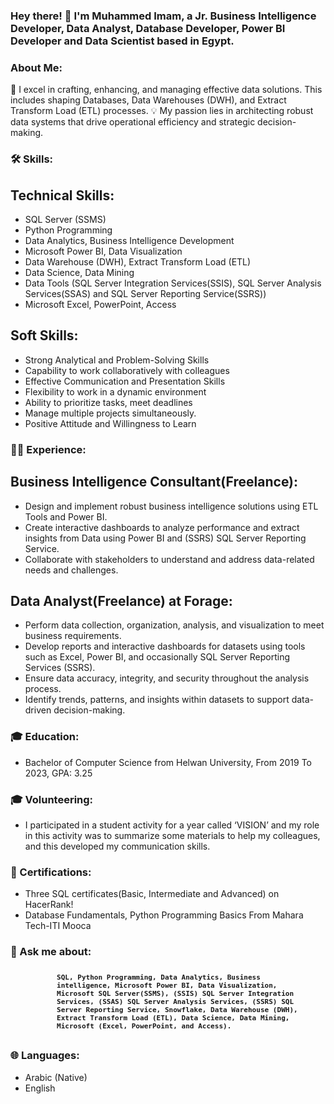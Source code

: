 ### Hey there! 👋 I'm Muhammed Imam, a Jr. Business Intelligence Developer, Data Analyst, Database Developer, Power BI Developer and Data Scientist based in Egypt.

### About Me:

🔭 I excel in crafting, enhancing, and managing effective data solutions. This includes shaping Databases, Data Warehouses (DWH), and Extract Transform Load (ETL) processes.
💡 My passion lies in architecting robust data systems that drive operational efficiency and strategic decision-making.

### 🛠️ Skills:

## Technical Skills:

* SQL Server (SSMS)
* Python Programming
* Data Analytics, Business Intelligence Development
* Microsoft Power BI, Data Visualization
* Data Warehouse (DWH), Extract Transform Load (ETL)
* Data Science, Data Mining
* Data Tools (SQL Server Integration Services(SSIS), SQL Server Analysis Services(SSAS) and SQL Server Reporting Service(SSRS))
* Microsoft Excel, PowerPoint, Access

## Soft Skills:

* Strong Analytical and Problem-Solving Skills
* Capability to work collaboratively with colleagues
* Effective Communication and Presentation Skills
* Flexibility to work in a dynamic environment
* Ability to prioritize tasks, meet deadlines
* Manage multiple projects simultaneously.
* Positive Attitude and Willingness to Learn

### 👨‍💻 Experience:

## Business Intelligence Consultant(Freelance):

* Design and implement robust business intelligence solutions using ETL Tools and Power BI.
* Create interactive dashboards to analyze performance and extract insights from Data using Power BI and (SSRS) SQL Server Reporting Service.
* Collaborate with stakeholders to understand and address data-related needs and challenges.

## Data Analyst(Freelance) at Forage:

* Perform data collection, organization, analysis, and visualization to meet business requirements.
* Develop reports and interactive dashboards for datasets using tools such as Excel, Power BI, and occasionally SQL Server Reporting Services (SSRS).
* Ensure data accuracy, integrity, and security throughout the analysis process.
* Identify trends, patterns, and insights within datasets to support data-driven decision-making.

### 🎓 Education:

* Bachelor of Computer Science from Helwan University, From 2019 To 2023, GPA: 3.25

### 🎓 Volunteering:

* I participated in a student activity for a year called ‘VISION’ and my role in this activity was to summarize some materials to help my colleagues, and this developed my communication skills.

### 🚀 Certifications:

* Three SQL certificates(Basic, Intermediate and Advanced) on HacerRank!
* Database Fundamentals, Python Programming Basics From Mahara Tech-ITI Mooca

### 💬 Ask me about:

<pre class="Input" style="
font-size: 13px;
font-weight: bold;
margin-left: 66px;
margin-right: 10px;
margin-top: 10px;
margin-bottom: 5px;
padding: 8px;
overflow:scroll;
"><code>SQL, Python Programming, Data Analytics, Business intelligence, Microsoft Power BI, Data Visualization, Microsoft SQL Server(SSMS), (SSIS) SQL Server Integration Services, (SSAS) SQL Server Analysis Services, (SSRS) SQL Server Reporting Service, Snowflake, Data Warehouse (DWH), Extract Transform Load (ETL), Data Science, Data Mining, Microsoft (Excel, PowerPoint, and Access).</code></pre>

### 🌐 Languages:

* Arabic (Native)
* English

<!--
**Muhammed-Imam/Muhammed-Imam** is a ✨ _special_ ✨ repository because its `README.md` (this file) appears on your GitHub profile.

Here are some ideas to get you started:

- 🔭 I’m currently working on ...
- 🌱 I’m currently learning ...
- 👯 I’m looking to collaborate on ...
- 🤔 I’m looking for help with ...
- 💬 Ask me about ...
- 📫 How to reach me: ...
- 😄 Pronouns: ...
- ⚡ Fun fact: ...
-->
